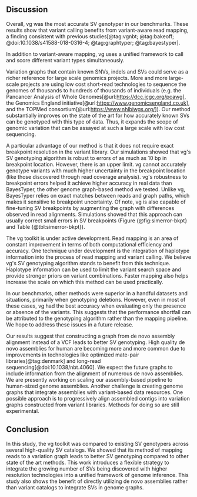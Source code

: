 ## Discussion

<!-- Discuss why vg is doing better -->
Overall, vg was the most accurate SV genotyper in our benchmarks.
These results show that variant calling benefits from variant-aware read mapping, a finding consistent with previous studies[@tag:vgnbt; @tag:bakeoff; @doi:10.1038/s41588-018-0316-4; @tag:graphtyper; @tag:bayestyper].
<!-- Other advantages: SV representation, unified variant calling. -->
In addition to variant-aware mapping, vg uses a unified framework to call and score different variant types simultaneously. 

Variation graphs that contain known SNVs, indels and SVs could serve as a richer reference for large scale genomics projects.
More and more large-scale projects are using low cost short-read technologies to sequence the genomes of thousands to hundreds of thousands of individuals (e.g. the Pancancer Analysis of Whole Genomes[@url:https://dcc.icgc.org/pcawg], the Genomics England initiative[@url:https://www.genomicsengland.co.uk], and the TOPMed consortium[@url:https://www.nhlbiwgs.org/]). 
Our method substantially improves on the state of the art for how accurately known SVs can be genotyped with this type of data.
Thus, it expands the scope of genomic variation that can be assayed at such a large scale with low cost sequencing. 

[//]: # (In my opinion, we could cut the two sentences about BayesTyper. We compared against four other genotyping algorithms, it seems a little arbitrary to emphasize our advantage against one other one on one aspect of performance--especially since this subject matter is mirrored in the results section)
<!-- Input data quality: "sequence-resolved", break-point fine-tuning. -->
A particular advantage of our method is that it does not require exact breakpoint resolution in the variant library.
Our simulations showed that vg's SV genotyping algorithm is robust to errors of as much as 10 bp in breakpoint location.
However, there is an upper limit.
vg cannot accurately genotype variants with much higher uncertainty in the breakpoint location (like those discovered through read coverage analysis).
vg's robustness to breakpoint errors helped it achieve higher accuracy in real data than BayesTyper, the other genome graph-based method we tested.
Unlike vg, BayesTyper relies on exact matches between reads and graph paths, which makes it sensitive to breakpoint uncertainty.
Of note, vg is also capable of fine-tuning SV breakpoints by augmenting the graph with differences observed in read alignments.
Simulations showed that this approach can usually correct small errors in SV breakpoints (Figure {@fig:simerror-bkpt} and Table {@tbl:simerror-bkpt}).

<!-- Already superior but will only get better with new vg dev -->
The vg toolkit is under active development.
Read mapping is an area of constant improvement in terms of both computational efficiency and accuracy.
One technique under development is the integration of haplotype information into the process of read mapping and variant calling. 
We believe vg's SV genotyping algorithm stands to benefit from this technique. 
Haplotype information can be used to limit the variant search space and provide stronger priors on variant combinations.
Faster mapping also helps increase the scale on which this method can be used practically.

In our benchmarks, other methods were superior in a handful datasets and situations, primarily when genotyping deletions.
However, even in most of these cases, vg had the best accuracy when evaluating only the presence or absence of the variants.
This suggests that the performance shortfall can be attributed to the genotyping algorithm rather than the mapping pipeline.
We hope to address these issues in a future release.

<!-- Benefits of de novo assemblies -->
Our results suggest that constructing a graph from de novo assembly alignment instead of a VCF leads to better SV genotyping.
High quality de novo assemblies for human are becoming more and more common due to improvements in technologies like optimized mate-pair libraries[@tag:denmark] and long-read sequencing[@doi:10.1038/nbt.4060].
We expect the future graphs to include information from the alignment of numerous de novo assemblies.
We are presently working on scaling our assembly-based pipeline to human-sized genome assemblies.
Another challenge is creating genome graphs that integrate assemblies with variant-based data resources.
One possible approach is to progressively align assembled contigs into variation graphs constructed from variant libraries.
Methods for doing so are still experimental.

## Conclusion

In this study, the vg toolkit was compared to existing SV genotypers across several high-quality SV catalogs.
We showed that its method of mapping reads to a variation graph leads to better SV genotyping compared to other state of the art methods.
This work introduces a flexible strategy to integrate the growing number of SVs being discovered with higher resolution technologies into a unified framework of genome inference.
This study also shows the benefit of directly utilizing de novo assemblies rather than variant catalogs to integrate SVs in genome graphs.
